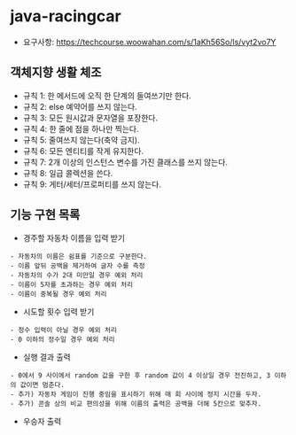 # java-racingcar
- 요구사항: https://techcourse.woowahan.com/s/1aKh56So/ls/vyt2vo7Y

## 객체지향 생활 체조

- 규칙 1: 한 메서드에 오직 한 단계의 들여쓰기만 한다.
- 규칙 2: else 예약어를 쓰지 않는다.
- 규칙 3: 모든 원시값과 문자열을 포장한다.
- 규칙 4: 한 줄에 점을 하나만 찍는다.
- 규칙 5: 줄여쓰지 않는다(축약 금지).
- 규칙 6: 모든 엔티티를 작게 유지한다.
- 규칙 7: 2개 이상의 인스턴스 변수를 가진 클래스를 쓰지 않는다.
- 규칙 8: 일급 콜렉션을 쓴다.
- 규칙 9: 게터/세터/프로퍼티를 쓰지 않는다.

## 기능 구현 목록

- 경주할 자동차 이름을 입력 받기
```text
- 자동차의 이름은 쉼표를 기준으로 구분한다.
- 이름 앞뒤 공백을 제거하여 글자 수를 측정
- 자동차의 수가 2대 미만일 경우 예외 처리
- 이름이 5자를 초과하는 경우 예외 처리
- 이름이 중복될 경우 예외 처리
```

- 시도할 횟수 입력 받기
```text
- 정수 입력이 아닐 경우 예외 처리
- 0 이하의 정수일 경우 예외 처리
```

- 실행 결과 출력
```text
- 0에서 9 사이에서 random 값을 구한 후 random 값이 4 이상일 경우 전진하고, 3 이하의 값이면 멈춘다.
- 추가) 자동차 게임이 진행 중임을 표시하기 위해 매 회 사이에 정지 시간을 두자.
- 추가) 콘솔 상의 비교 편의성을 위해 이름의 출력은 공백을 더해 5칸으로 맞추자.
```

- 우승자 출력
